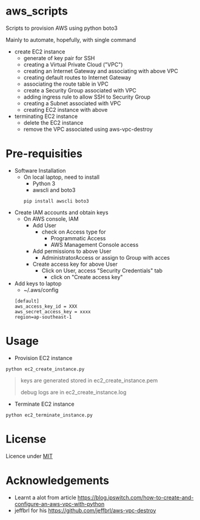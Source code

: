 # aws_scripts
Scripts to provision AWS using python boto3

Mainly to automate, hopefully, with single command
* create EC2 instance
  * generate of key pair for SSH
  * creating a Virtual Private Cloud ("VPC")
  * creating an Internet Gateway and associating with above VPC
  * creating default routes to Internet Gateway
  * associating the route table in VPC
  * create a Security Group associated with VPC
  * adding ingress rule to allow SSH to Security Group
  * creating a Subnet associated with VPC
  * creating EC2 instance with above
* terminating EC2 instance
  * delete the EC2 instance
  * remove the VPC associated using aws-vpc-destroy

# Pre-requisities
* Software Installation
  * On local laptop, need to install
    * Python 3
    * awscli and boto3
    ```
    pip install awscli boto3
    ```
* Create IAM accounts and obtain keys
  * On AWS console, IAM
    * Add User
      * check on Access type for
        * Programmatic Access
        * AWS Management Console access
    * Add permissions to above User
      * AdministratorAccess or assign to Group with acces
    * Create access key for above User
      * Click on User, access "Security Credentials" tab
        * click on "Create access key"
* Add keys to laptop
  * ~/.aws/config
  ```
  [default]
  aws_access_key_id = XXX
  aws_secret_access_key = xxxx
  region=ap-southeast-1
  ```

# Usage
* Provision EC2 instance
```
python ec2_create_instance.py
```
> keys are generated stored in ec2_create_instance.pem
>
> debug logs are in ec2_create_instance.log


* Terminate EC2 instance
```
python ec2_terminate_instance.py
```

# License
Licence under [MIT](LICENSE)

# Acknowledgements
* Learnt a alot from article https://blog.ipswitch.com/how-to-create-and-configure-an-aws-vpc-with-python
* jeffbrl for his https://github.com/jeffbrl/aws-vpc-destroy

